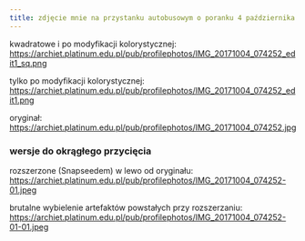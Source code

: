 ```yaml
---
title: zdjęcie mnie na przystanku autobusowym o poranku 4 października 2017 roku
---
```


kwadratowe i po modyfikacji kolorystycznej: 
https://archiet.platinum.edu.pl/pub/profilephotos/IMG_20171004_074252_edit1_sq.png

tylko po modyfikacji kolorystycznej:
https://archiet.platinum.edu.pl/pub/profilephotos/IMG_20171004_074252_edit1.png

oryginał:
https://archiet.platinum.edu.pl/pub/profilephotos/IMG_20171004_074252.jpg

### wersje do okrągłego przycięcia

rozszerzone (Snapseedem) w lewo od oryginału:
https://archiet.platinum.edu.pl/pub/profilephotos/IMG_20171004_074252-01.jpeg

brutalne wybielenie artefaktów powstałych przy rozszerzaniu:
https://archiet.platinum.edu.pl/pub/profilephotos/IMG_20171004_074252-01-01.jpeg